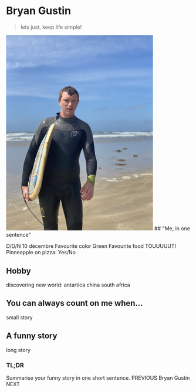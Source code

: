 # Bryan Gustin
> lets just, keep life simple!
<img src="IMG_3344.jpg" alt="me" width="400"/>
## "Me, in one sentence" 

D/D/N 10 décembre
Favourite color Green
Favourite food TOUUUUUT!
Pinneapple on pizza: Yes/No
## Hobby
discovering new world: antartica china south africa
## You can always count on me when... 
small story
## A funny story
long story
### TL;DR
Summarise your funny story in one short sentence.
PREVIOUS Bryan Gustin NEXT
